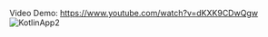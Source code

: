 Video Demo: https://www.youtube.com/watch?v=dKXK9CDwQgw
![KotlinApp2](https://user-images.githubusercontent.com/72329369/124168540-894b5d80-da62-11eb-8282-23be0363ce82.PNG)
